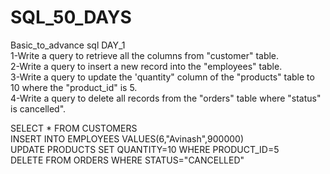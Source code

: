 # SQL_50_DAYS
Basic_to_advance sql
DAY_1                           
1-Write  a query  to retrieve  all  the columns  from  "customer" table.              
2-Write  a  query  to insert  a  new  record  into  the "employees" table.                
3-Write a query  to update  the  'quantity" column  of the  "products" table  to  10  where  the  "product_id" is  5.                  
4-Write a  query  to  delete  all records  from  the "orders" table  where  "status" is cancelled".

SELECT * FROM  CUSTOMERS <br>
INSERT  INTO EMPLOYEES VALUES(6,"Avinash",900000) <br>
UPDATE  PRODUCTS SET QUANTITY=10 WHERE  PRODUCT_ID=5 <br>
DELETE FROM ORDERS WHERE  STATUS="CANCELLED" <br>
